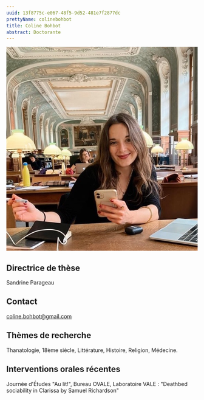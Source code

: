 ```yaml
---
uuid: 13f8775c-e067-48f5-9d52-481e7f2877dc
prettyName: colinebohbot
title: Coline Bohbot
abstract: Doctorante
---
```



![small](Bohbot_Coline.jpg)

## Directrice de thèse

Sandrine Parageau 
## Contact

 coline.bohbot@gmail.com

## Thèmes de recherche

 Thanatologie, 18ème siècle, Littérature, Histoire, Religion, Médecine.

## Interventions orales récentes

 Journée d'Études "Au lit!", Bureau OVALE, Laboratoire VALE : "Deathbed sociability in Clarissa by Samuel Richardson"

